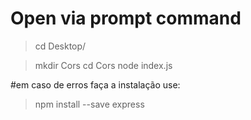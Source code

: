 ﻿# Open via prompt command 

> cd Desktop/

> mkdir Cors 
>cd Cors
> node index.js
> 
 #em caso de erros faça a instalação use:
>  npm install --save express

